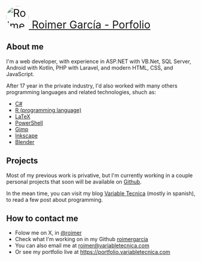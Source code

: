 <p align="center"><a href="https://varibletecnica.com" target="_blank" >
<div style="display:flex;max-width:500px; gap:0.5em;align-items:center;font-size:200%" height=60px>
    <img src="https://avatars.githubusercontent.com/u/4085077" alt="Roimer García - foto de perfil" style="width: 60px;height: auto;border-radius: 50%;">
    <span>Roimer García - Porfolio</span></div>
</a></p>

## About me

I'm a web developer, with experience in ASP.NET with VB.Net, SQL Server, Android with Kotlin, PHP with Laravel, and modern HTML, CSS, and JavaScript. 

After 17 year in the private industry, I'd also worked with many others programming languages and related technologies, shuch as: 
- [C#](https://es.wikipedia.org/wiki/C_Sharp)
- [R (programming language)](https://en.wikipedia.org/wiki/R_(programming_language))
- [LaTeX](https://en.wikipedia.org/wiki/LaTeX)
- [PowerShell](https://en.wikipedia.org/wiki/PowerShell)
- [Gimp](https://www.gimp.org)
- [Inkscape](https://inkscape.org)
- [Blender](https://www.blender.org)

## Projects

Most of my previous work is privative, but I'm currently working in a couple personal projects that soon will be available on [Github](https://github.com/roimergarcia?tab=repositories).

In the mean time, you can visit my blog [Variable Tecnica](https://variabletecnica.com) (mostly in spanish), to read a few post about programming.

## How to contact me

- Folow me on X, in [@roimer](https://twitter.com/roimergarcia)
- Check what I'm working on in my Github [roimergarcia](https://github.com/roimergarcia)
- You can also email me at roimer@variabletecnica.com
- Or see my portfolio live at https://portfolio.variabletecnica.com
 